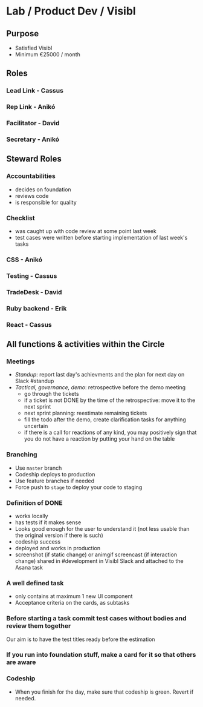 # Lab / Product Dev / Visibl
## Purpose
 - Satisfied Visibl
 - Minimum €25000 / month

## Roles

### Lead Link - Cassus
### Rep Link - Anikó
### Facilitator - David
### Secretary - Anikó

## Steward Roles

### Accountabilities
- decides on foundation
- reviews code
- is responsible for quality

### Checklist
- was caught up with code review at some point last week
- test cases were written before starting implementation of last week's tasks

### CSS - Anikó
### Testing - Cassus
### TradeDesk - David
### Ruby backend - Erik
### React - Cassus

## All functions & activities within the Circle

### Meetings
- _Standup_: report last day's achievments and the plan for next day on Slack #standup
- _Tactical, governance, demo_: retrospective before the demo meeting
  - go through the tickets
  - if a ticket is not DONE by the time of the retrospective:
    move it to the next sprint
  - next sprint planning: reestimate remaining tickets
  - fill the todo after the demo, create clarification tasks for anything uncertain
  - if there is a call for reactions of any kind, you may positively sign that you do not have a reaction by putting your hand on the table

### Branching
- Use `master` branch
- Codeship deploys to production
- Use feature branches if needed
- Force push to `stage` to deploy your code to staging

### Definition of DONE
- works locally
- has tests if it makes sense
- Looks good enough for the user to understand it (not less usable than the original version if there is such)
- codeship success
- deployed and works in production
- screenshot (if static change) or animgif screencast (if interaction change) shared in #development in Visibl Slack and attached to the Asana task

### A well defined task
- only contains at maximum 1 new UI component
- Acceptance criteria on the cards, as subtasks

### Before starting a task commit test cases without bodies and review them together
Our aim is to have the test titles ready before the estimation

### If you run into foundation stuff, make a card for it so that others are aware

### Codeship
- When you finish for the day, make sure that codeship is green. Revert if needed.
